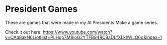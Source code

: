 # President Games
These are games that were made in my AI Presidents Make a game series.

Check it out here: https://www.youtube.com/watch?v=OAq8akN6Lio&list=PLHgo7M8joG2YTFB94RCBaDLfXLkhWLQ6o&index=1
